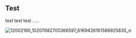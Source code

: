 ## Test

test test test .....

![12002190_10207682705366597_6169426161586925835_n](https://cloud.githubusercontent.com/assets/20054406/21488167/9422cd68-cbdc-11e6-9be5-6d8f9793d448.jpg)
